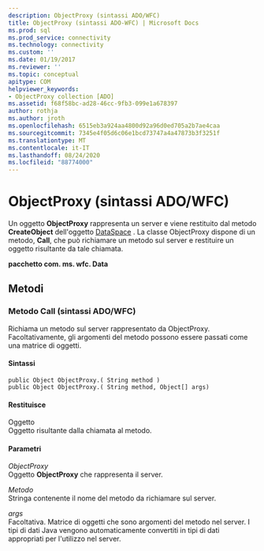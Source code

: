 ```yaml
---
description: ObjectProxy (sintassi ADO/WFC)
title: ObjectProxy (sintassi ADO-WFC) | Microsoft Docs
ms.prod: sql
ms.prod_service: connectivity
ms.technology: connectivity
ms.custom: ''
ms.date: 01/19/2017
ms.reviewer: ''
ms.topic: conceptual
apitype: COM
helpviewer_keywords:
- ObjectProxy collection [ADO]
ms.assetid: f68f58bc-ad28-46cc-9fb3-099e1a678397
author: rothja
ms.author: jroth
ms.openlocfilehash: 6515eb3a924aa4800d92a96d0ed705a2b7ae4caa
ms.sourcegitcommit: 7345e4f05d6c06e1bcd73747a4a47873b3f3251f
ms.translationtype: MT
ms.contentlocale: it-IT
ms.lasthandoff: 08/24/2020
ms.locfileid: "88774000"
---
```

# <a name="objectproxy-ado---wfc-syntax"></a>ObjectProxy (sintassi ADO/WFC)
Un oggetto **ObjectProxy** rappresenta un server e viene restituito dal metodo **CreateObject** dell'oggetto [DataSpace](../rds-api/dataspace-object-rds.md) . La classe ObjectProxy dispone di un metodo, **Call**, che può richiamare un metodo sul server e restituire un oggetto risultante da tale chiamata.  
  
 **pacchetto com. ms. wfc. Data**  
  
## <a name="methods"></a>Metodi  
  
### <a name="call-method-adowfc-syntax"></a>Metodo Call (sintassi ADO/WFC)  
 Richiama un metodo sul server rappresentato da ObjectProxy. Facoltativamente, gli argomenti del metodo possono essere passati come una matrice di oggetti.  
  
#### <a name="syntax"></a>Sintassi  
  
```  
public Object ObjectProxy.( String method )  
public Object ObjectProxy.( String method, Object[] args)  
```  
  
#### <a name="returns"></a>Restituisce  
 Oggetto  
 Oggetto risultante dalla chiamata al metodo.  
  
#### <a name="parameters"></a>Parametri  
 *ObjectProxy*  
 Oggetto **ObjectProxy** che rappresenta il server.  
  
 *Metodo*  
 Stringa contenente il nome del metodo da richiamare sul server.  
  
 *args*  
 Facoltativa. Matrice di oggetti che sono argomenti del metodo nel server. I tipi di dati Java vengono automaticamente convertiti in tipi di dati appropriati per l'utilizzo nel server.